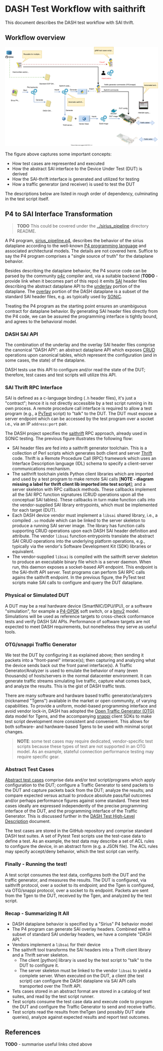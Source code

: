# DASH Test Workflow with saithrift

This document describes the DASH test workflow with SAI thrift. 

## Workflow overview 

![dash-test-wflow-saithrift](../images/dash-test-wflow-saithrift.svg)

The figure above captures some important concepts:
* How test cases are represented and executed
* How the abstract SAI interface to the Device Under Test (DUT) is derived
* How the SAI-thrift interface is generated and utilized for testing
* How a traffic generator (and receiver) is used to test the DUT

The descriptions below are listed in rough order of dependency, culminating in the test script itself.
## P4 to SAI Interface Transformation

> **TODO** This could be covered under the [../sirius_pipeline](../sirius_pipeline) directory README.

A P4 program, [sirius_pipeline.p4](../sirius_pipeline.p4), describes the behavior of the sirius dataplane according to the well-known [P4 programming language](https://github.com/p4lang/p4-spec) and associated architectural models. The details are not covered here. Suffice to say the P4 program comprises a "single source of truth" for the dataplane behavior.

Besides describing the dataplane behavior, the P4 source code can be parsed by the community [p4c](https://github.com/p4lang/p4c) compiler and, via a suitable backend (**TODO** - provide link when it becomes part of this repo) it emits [SAI](https://www.opencompute.org/projects/sai) header files describing the abstract dataplane API to the [underlay](../SAI/underlay) portion of the dataplane. The [overlay](../SAI/overlay) portion of the DASH dataplane is a subset of the standard SAI header files, e.g. as typically used by [SONiC](https://azure.github.io/SONiC/).

Treating the P4 program as the starting point ensures an unambiguous contract for dataplane behavior. By generating SAI header files directly from the P4 code, we can be assured the programming interface is tightly bound, and agrees to the behavioral model.

### DASH SAI API
The combination of the underlay and the overlay SAI header files comprise the canonical "DASH API": an abstract dataplane API which exposes [CRUD](https://en.wikipedia.org/wiki/Create,_read,_update_and_delete) operations upon canonical tables, which represent the configuration (and in some cases, the state) of the dataplane.

DASH tests use this API to configure and/or read the state of the DUT; therefore, test cases and test scripts will utilize this API.

### SAI Thrift RPC Interface
SAI is defined as a c-language binding (`.h` header files), it's just a "contract"; hence it is not directly accessible by a test script running in its own process. A remote procedure call interface is required to allow a test program (e.g., a [PyTest](https://docs.pytest.org/en/6.2.x/) script) to "talk" to the DUT. The DUT must expose a server endpoint which can be accessed by the test program over a socket i.e., via an IP `address:port` pair.

 The DASH project specifies the [saithrift](https://github.com/opencomputeproject/SAI/tree/master/test/saithrift) RPC approach, already used in SONiC testing. The previous figure illustrates the following flow:
 * SAI header files are fed into a saithrift generator toolchain. This is a collection of Perl scripts which generates both client and server [Thrift](https://thrift.apache.org/) code. Thrift is a Remote Procedure Call (RPC) framework which uses an Interface Description language (IDL) schema to specify a client-server communications mechanism.
* The saithrift toolchain yields Python client libraries which are imported and used by a test program to make remote SAI calls [**NOTE - diagram missing a label for thrift client lib imported into test script**]; and a server skeleton with RPC callback methods. These callbacks implement all the SAI RPC function signatures (CRUD operations upon all the conceptual SAI tables). These callbacks in turn make function calls into the vendor-supplied SAI library entrypoints, which must be implemented for each target (DUT).
* Each DASH device vendor must implement a `libsai` shared library, i.e., a compiled `.so` module which can be linked to the server skeleton to produce a running SAI server image. The library has function calls supporting CRUD operations upon each DASH SAI header definition and attribute. The vendor `libsai` function entrypoints translate the abstract SAI CRUD operations into the underlying platform operations, e.g., typically via the vendor's Software Development Kit (SDK) libraries or equivalent. 
* The vendor-supplied `libsai` is compiled with the saithrift server skeleton to produce an executable binary file which is a server daemon. When run, this daemon exposes a socket-based API endpoint. This endpoint is the SAI-thrift API server.
Test programs can perform SAI RPC calls agains the saithrift endpoint. In the previous figure, the PyTest test scripts make SAI calls to configure and query the DUT dataplane.
### Physical or Simulated DUT
A DUT may be a real hardware device (SmartNIC/DPU/IPU), or a software "simulation", for example a [P4-DPDK](https://github.com/p4lang/p4-dpdk-target) soft switch, or a [bmv2](https://github.com/p4lang/behavioral-model) model. Simulations will be used as reference targets to cross-check conformance tests and verify DASH SAI APIs. Performance of software targets are not expected to meet DASH requirements, but nonetheless they serve as useful tools.
### OTG/snappi Traffic Generator
We test the DUT by configuring it as explained above; then sending it packets into a "front-panel" interace(s); then capturing and analyzing what the device sends back out the front panel interface(s). A Traffic Generator/Analyzer is used to emulate the behavior of many (even thousands) of hosts/servers in the normal datacenter environment. It can generate traffic streams simulating live traffic, capture what comes back, and analyze the results. This is the gist of DASH traffic tests.

There are many software and hardware based traffic generator/analyzers (nicknamed "Tgens") available in the market or open community, of varying capabilities. To provide a uniform, model-based programming interface and avoid vendor lock-in, DASH has adopted the [Open Traffic Generator (OTG)](https://github.com/open-traffic-generator/models) data model for Tgens, and the accompanying [snappi](https://github.com/open-traffic-generator/snappi) client SDKs to make test script development more consistent and convenient. This allows for both software- and hardware-based Tgens to be used with minimal script changes.

> **NOTE**: some test cases may require dedicated, vendor-specific test scripts because these types of test are not supported in an OTG model. As an example, stateful connection performance testing may require specific gear.


### Abstract Test Cases
[Abstract test cases](./sonic-dash-test-HLD.md#data-driven-test-cases) comprise data and/or test script/programs which apply configuration to the DUT; configure a Traffic Generator to send packets to the DUT and capture packets back from the DUT; analyze the results; and compare expected versus actual to produce absolute pass/fail outcomes and/or perhaps performance figures against some standard. These test cases ideally are expressed independently of the precise programming interface of the DUT, and the programming interface of the Traffic Generator. This is discussed further in the [DASH Test High-Level Description](./sonic-dash-test-HLD.md#data-driven-test-cases) document.

The test cases are stored in the GitHub repository and comprise standard DASH test suites. A set of Pytest Test scripts use the test-case data to define a test. As an example, the test data may describe a set of ACL rules to configure the device, in an abstract form (e.g. a JSON file). The ACL rules may specify accept/deny behavior, which the test script can verify.

### Finally - Running the test!
A test script consumes the test data, configures both the DUT and the traffic generator, and measures the results. The DUT is configured, via saithrift protocol, over a socket to its endpoint; and the Tgen is configured, via OTG/snappi protocol, over a socket to its endpoint. Packets are sent from the Tgen to the DUT, received by the Tgen, and analyzed by the test script.
### Recap - Summarizing It All
* DASH dataplane behavior is specified by a "Sirius" P4 behavior model
* The P4 program can generate SAI overlay headers. Combined with a subset of standard SAI underlay headers, we have a complete "DASH API."
* Vendors implement a `libsai` for their device
* The saithrift tool transforms the  SAI headers into a Thrift client library and a Thrift server skeleton.
  * The client [python] library is used by the test script to "talk" to the DUT to configure it.
  * The server skeleton must be linked to the vendor `libsai` to yield a complete server. When executed on the DUT, a client (the test script) can configure the DASH dataplane via SAI API calls transported over the Thrift API.
* Tets cases stored in an abstract format are stored in a catalog of test suites, and read by the test script runner.
* Test scripts consume the test case data and execute code to program the DUT and configure the Traffic Generator to send and receive traffic.
* Test scripts read the results from theTgen (and possibly DUT state queries), analyze against expected results and report test outcomes.

## References
**TODO** - summarise useful links cited above